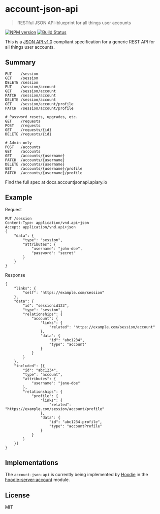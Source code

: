 # account-json-api

> RESTful JSON API-blueprint for all things user accounts

[![NPM version](https://badge.fury.io/js/account-json-api.svg)](https://www.npmjs.com/package/account-json-api)
[![Build Status](https://travis-ci.org/hoodiehq/account-json-api.svg?branch=master)](https://travis-ci.org/hoodiehq/account-json-api)

This is a [JSON API v1.0](http://jsonapi.org/format/) compliant specification
for a generic REST API for all things user accounts.

## Summary

```
PUT    /session
GET    /session
DELETE /session
PUT    /session/account
GET    /session/account
PATCH  /session/account
DELETE /session/account
GET    /session/account/profile
PATCH  /session/account/profile

# Password resets, upgrades, etc.
GET    /requests
POST   /requests
GET    /requests/{id}
DELETE /requests/{id}

# Admin only
POST   /accounts
GET    /accounts
GET    /accounts/{username}
PATCH  /accounts/{username}
DELETE /accounts/{username}
GET    /accounts/{username}/profile
PATCH  /accounts/{username}/profile
```

Find the full spec at docs.accountjsonapi.apiary.io

## Example

Request

```
PUT /session
Content-Type: application/vnd.api+json
Accept: application/vnd.api+json
{
    "data": {
        "type": "session",
        "attributes": {
            "username": "john-doe",
            "password": "secret"
        }
    }
}
```

Response

```
{
    "links": {
        "self": "https://example.com/session"
    },
    "data": {
        "id": "sessionid123",
        "type": "session",
        "relationships": {
            "account": {
                "links": {
                    "related": "https://example.com/session/account"
                },
                "data": {
                    "id": "abc1234",
                    "type": "account"
                }
            }
        }
    },
    "included": [{
        "id": "abc1234",
        "type": "account",
        "attributes": {
            "username": "jane-doe"
        },
        "relationships": {
            "profile": {
                "links": {
                    "related": "https://example.com/session/account/profile"
                },
                "data": {
                    "id": "abc1234-profile",
                    "type": "accountProfile"
                }
            }
        }
    }]
}
```

## Implementations

The `account-json-api` is currently being implemented by [Hoodie](http://hood.ie)
in the [hoodie-server-account](https://github.com/hoodiehq/hoodie-server-account)
module.

## License

MIT
